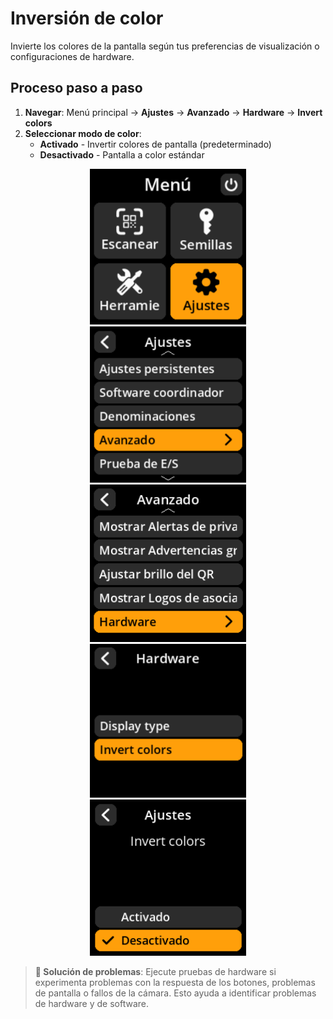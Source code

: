 # Inversión de color

Invierte los colores de la pantalla según tus preferencias de visualización o configuraciones de hardware.

## Proceso paso a paso

1. **Navegar**: Menú principal → **Ajustes** → **Avanzado** → **Hardware** → **Invert colors**
2. **Seleccionar modo de color**:
     - **Activado** - Invertir colores de pantalla (predeterminado)
     - **Desactivado** - Pantalla a color estándar

<div align="center">
     <img src="images/HomeScreenSettingsSelectView.png" alt="Menú de selección de ajustes" width="250"/>
</div>

<div align="center">
     <img src="images/SettingsMainMenuAdvancedSelectView.png" alt="Menú de selección avanzado" width="250"/>
</div>

<div align="center">
     <img src="images/HardwareSelectView.png" alt="Menú de selección de hardware" width="250"/>
</div>

<div align="center">
     <img src="images/InvertColorsSelectView.png" alt="Menú de selección Invertir colores" width="250"/>
</div>

<div align="center">
     <img src="images/SettingsEntryUpdateSelectionView_color_inverted.png" alt="Configuración de inversión de color" width="250"/>
</div>

> **🔧 Solución de problemas**: Ejecute pruebas de hardware si experimenta problemas con la respuesta de los botones, problemas de pantalla o fallos de la cámara. Esto ayuda a identificar problemas de hardware y de software.